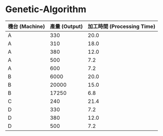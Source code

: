 # Genetic-Algorithm

| 機台 (Machine) | 產量 (Output) | 加工時間 (Processing Time) |
| ------------- | ------------- | ------------------------ |
| A             | 330           | 20.0                     |
| A             | 310           | 18.0                     |
| A             | 380           | 12.0                     |
| A             | 500           | 7.2                      |
| A             | 600           | 7.2                      |
| B             | 6000          | 20.0                     |
| B             | 20000         | 15.0                     |
| B             | 17250         | 6.8                      |
| C             | 240           | 21.4                     |
| D             | 330           | 7.2                      |
| D             | 380           | 12.0                     |
| D             | 500           | 7.2                      |

